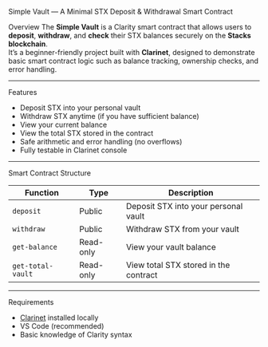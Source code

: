 Simple Vault — A Minimal STX Deposit & Withdrawal Smart Contract

Overview
The **Simple Vault** is a Clarity smart contract that allows users to **deposit**, **withdraw**, and **check** their STX balances securely on the **Stacks blockchain**.  
It’s a beginner-friendly project built with **Clarinet**, designed to demonstrate basic smart contract logic such as balance tracking, ownership checks, and error handling.

---

Features

-  Deposit STX into your personal vault  
-  Withdraw STX anytime (if you have sufficient balance)  
-  View your current balance  
-  View the total STX stored in the contract  
-  Safe arithmetic and error handling (no overflows)  
-  Fully testable in Clarinet console

---

Smart Contract Structure

| Function | Type | Description |
|-----------|------|-------------|
| `deposit` | Public | Deposit STX into your personal vault |
| `withdraw` | Public | Withdraw STX from your vault |
| `get-balance` | Read-only | View your vault balance |
| `get-total-vault` | Read-only | View total STX stored in the contract |

---

Requirements

- [Clarinet](https://docs.hiro.so/clarinet/getting-started) installed locally  
- VS Code (recommended)  
- Basic knowledge of Clarity syntax


